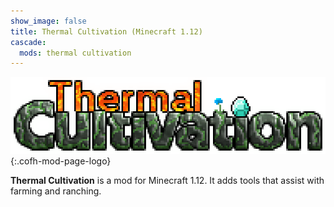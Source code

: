 ```yaml
---
show_image: false
title: Thermal Cultivation (Minecraft 1.12)
cascade:
  mods: thermal cultivation
---
```


![Thermal Cultivation logo](/assets/images/logos/1.12/thermal-cultivation.png){:.cofh-mod-page-logo}


**Thermal Cultivation** is a mod for Minecraft 1.12. It adds tools that assist
with farming and ranching. 
